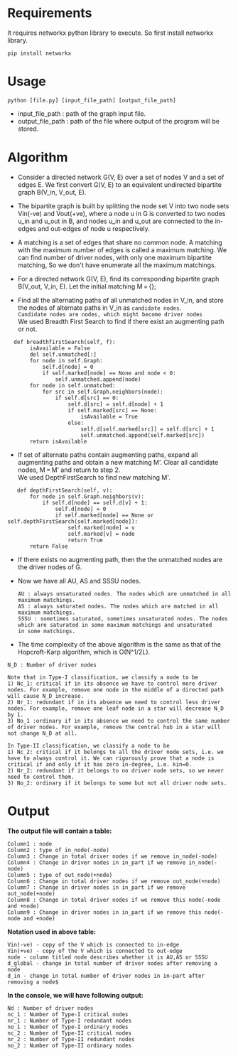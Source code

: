 # Requirements
It requires networkx python library to execute.
So first install networkx library.

`pip install networkx`

# Usage

`python [file.py] [input_file_path] [output_file_path]`
- input_file_path : path of the graph input file.
- output_file_path : path of the file where output of the program will be stored.

# Algorithm
- Consider a directed network G(V, E) over a set of nodes V and a set of edges E. We first convert G(V, E) to an equivalent undirected bipartite graph B(V_in, V_out, E).
- The bipartite graph is built by splitting the node set V into two node sets Vin(-ve) and Vout(+ve), where a node u in G is converted to two nodes u_in and u_out in B, and nodes u_in and u_out are connected to the in-edges and out-edges of node u respectively.
- A matching is a set of edges that share no common node. A matching with the maximum number of edges is called a maximum matching.
  We can find number of driver nodes, with only one maximum bipartite matching, So we don't have enumerate all the maximum matchings.
  
- For a directed network G(V, E), find its corresponding bipartite graph B(V_out, V_in, E). Let the initial matching M = {};
- Find all the alternating paths of all unmatched nodes in V_in, and store the nodes of alternate paths in V_in as `candidate nodes`.                  
`Candidate nodes are nodes, which might become driver nodes`                       
 We used Breadth First Search to find if there exist an augmenting path or not.                                      
  
 ``` 
   def breadthfirstSearch(self, f):
        isAvailable = False
        del self.unmatched[:]
        for node in self.Graph:
            self.d[node] = 0
            if self.marked[node] == None and node < 0:
                self.unmatched.append(node)
        for node in self.unmatched:
            for src in self.Graph.neighbors(node):
                if self.d[src] == 0:
                    self.d[src] = self.d[node] + 1
                    if self.marked[src] == None:
                        isAvailable = True
                    else:
                        self.d[self.marked[src]] = self.d[src] + 1
                        self.unmatched.append(self.marked[src])
        return isAvailable       
 ```
    

- If set of alternate paths contain augmenting paths, expand all augmenting paths and obtain a new matching M’. Clear all candidate nodes, M = M’ and return to step 2.                               
  We used DepthFirstSearch to find new matching M'.                              
  
  
 ``` 
    def depthFirstSearch(self, v):
        for node in self.Graph.neighbors(v):
            if self.d[node] == self.d[v] + 1:
                self.d[node] = 0
                if self.marked[node] == None or self.depthFirstSearch(self.marked[node]):
                    self.marked[node] = v
                    self.marked[v] = node
                    return True
        return False                      
 ```  
        
- If there exists no augmenting path, then the the unmatched nodes are the driver nodes of G.                   
- Now we have all AU, AS and SSSU nodes.                      


  `AU : always unsaturated nodes. The nodes which are unmatched in all maximum matchings.`                                                        
  `AS : always saturated nodes. The nodes which are matched in all maximum matchings.`                                                                             
  `SSSU : sometimes saturated, sometimes unsaturated nodes. The nodes which are saturated in some maximum matchings and unsaturated     in some matchings.` 

- The time complexity of the above algorithm is the same as that of the Hopcroft-Karp algorithm, which is O(N^1/2L).             
```
N_D : Number of driver nodes

Note that in Type-I classification, we classify a node to be
1) Nc_1: critical if in its absence we have to control more driver nodes. For example, remove one node in the middle of a directed path will cause N_D increase. 
2) Nr_1: redundant if in its absence we need to control less driver nodes. For example, remove one leaf node in a star will decrease N_D by 1. 
3) No_1 :ordinary if in its absence we need to control the same number of driver nodes. For example, remove the central hub in a star will not change N_D at all.

In Type-II classification, we classify a node to be 
1) Nc_2: critical if it belongs to all the driver node sets, i.e. we have to always control it. We can rigorously prove that a node is critical if and only if it has zero in-degree, i.e. kin=0. 
2) Nr_2: redundant if it belongs to no driver node sets, so we never need to control them. 
3) No_2: ordinary if it belongs to some but not all driver node sets.
```


# Output 
**The output file will contain a table:**                           
```
Column1 : node                                  
Column2 : type of in_node(-node)                                  
Column3 : Change in total driver nodes if we remove in_node(-node)                                   
Column4 : Change in driver nodes in in_part if we remove in_node(-node)                            
Column5 : type of out_node(+node)                                
Column6 : Change in total driver nodes if we remove out_node(+node)                              
Column7 : Change in driver nodes in in_part if we remove out_node(+node)                              
Column8 : Change in total driver nodes if we remove this node(-node and +node)                            
Column9 : Change in driver nodes in in_part if we remove this node(-node and +node) 
```
**Notation used in above table:**                   
```
Vin(-ve) - copy of the V which is connected to in-edge                
Vin(+ve) - copy of the V which is connected to out-edge          
node - column titled node describes whether it is AU,AS or SSSU            
d_global - change in total number of driver nodes after removing a node          
d_in - change in total number of driver nodes in in-part after removing a node$             
```

**In the console, we will have following output:**
```
Nd : Number of driver nodes
nc_1 : Number of Type-I critical nodes
nr_1 : Number of Type-I redundant nodes
no_1 : Number of Type-I ordinary nodes
nc_2 : Number of Type-II critical nodes
nr_2 : Number of Type-II redundant nodes
no_2 : Number of Type-II ordinary nodes
```
